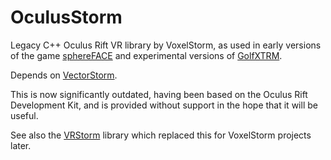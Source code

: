 # OculusStorm

Legacy C++ Oculus Rift VR library by VoxelStorm, as used in early versions of the game [sphereFACE](http://sphereFACE.com) and experimental versions of [GolfXTRM](http://golfxtrm.com).

Depends on [VectorStorm](https://github.com/VoxelStorm-Ltd/vectorstorm).

This is now significantly outdated, having been based on the Oculus Rift Development Kit, and is provided without support in the hope that it will be useful.

See also the [VRStorm](https://github.com/VoxelStorm-Ltd/vrstorm) library which replaced this for VoxelStorm projects later.
